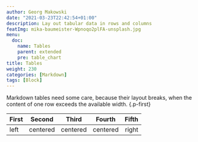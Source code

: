 ```yaml
---
author: Georg Makowski
date: "2021-03-23T22:42:54+01:00"
description: Lay out tabular data in rows and columns
featImg: mika-baumeister-Wpnoqo2plFA-unsplash.jpg
menu:
  doc:
    name: Tables
    parent: extended
    pre: table_chart
title: Tables
weight: 230
categories: [Markdown]
tags: [Block]
---
```


Markdown tables need some care, because their layout breaks, when the content of one row exceeds the available width.
{.p-first} <!--more-->

| First |     Second     |  Third   |    Fourth    |    Fifth |
| :---- | :------------: | :------: | :----------: | -------: |
| left  |    centered    | centered |   centered   |    right |
